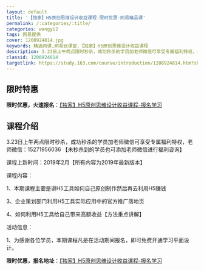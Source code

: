 ```yaml
---
layout: default
title: '【独家】H5原创思维设计收益课程-限时优惠-网易精品课'
permalink: /:categories/:title/
categories: wangyi2
tags: 网易提供
cover: 1208924814.jpg
keywords: 精选网课,网易云课堂,【独家】H5原创思维设计收益课程
description: 3.23日上午两点限时秒杀，成功秒杀的学员加老师微信可享受专属福利特权，老师微信：15271956036【未秒杀到的学员
classid: 1208924814
targetlink: https://study.163.com/course/introduction/1208924814.htm?share=1&shareId=1025206652&utm_campaign=share&utm_medium=iphoneShare&utm_source=&utm_u=1025206652
---
```


## 限时特惠

**限时优惠，火速报名**：[【独家】H5原创思维设计收益课程-报名学习](https://study.163.com/course/introduction/1208924814.htm?share=1&shareId=1025206652&utm_campaign=share&utm_medium=iphoneShare&utm_source=&utm_u=1025206652)

## 课程介绍

3.23日上午两点限时秒杀，成功秒杀的学员加老师微信可享受专属福利特权，老师微信：15271956036  【未秒杀到的学员也可添加老师微信进行福利咨询】

课程上新时间：2019年2月【所有内容为2019年最新版本】

课程内容：

1、本期课程主要是讲H5工具如何自己原创制作然后再去利用H5赚钱

3、企业策划部门利用H5工具实际应用中的官方推广落地页

4、如何利用H5工具给自己带来高额收益【方法重点讲解】

活动信息：

1、为感谢各位学员，本期课程凡是在活动期间报名，即可免费开通学习平面设计。

**限时优惠，报名地址**：[【独家】H5原创思维设计收益课程-报名学习](https://study.163.com/course/introduction/1208924814.htm?share=1&shareId=1025206652&utm_campaign=share&utm_medium=iphoneShare&utm_source=&utm_u=1025206652)

